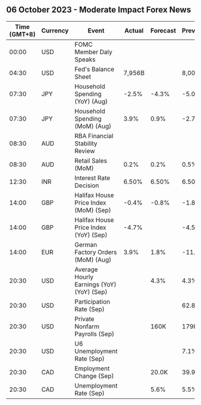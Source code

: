 ## 06 October 2023 - Moderate Impact Forex News

| Time (GMT+8) | Currency | Event | Actual | Forecast | Previous |
|------|----------|-------|--------|----------|----------|
| 00:00 | USD | FOMC Member Daly Speaks |  |  |  |
| 04:30 | USD | Fed's Balance Sheet | 7,956B |  | 8,002B |
| 07:30 | JPY | Household Spending (YoY) (Aug) | -2.5% | -4.3% | -5.0% |
| 07:30 | JPY | Household Spending (MoM) (Aug) | 3.9% | 0.9% | -2.7% |
| 08:30 | AUD | RBA Financial Stability Review |  |  |  |
| 08:30 | AUD | Retail Sales (MoM) | 0.2% | 0.2% | 0.5% |
| 12:30 | INR | Interest Rate Decision | 6.50% | 6.50% | 6.50% |
| 14:00 | GBP | Halifax House Price Index (MoM) (Sep) | -0.4% | -0.8% | -1.8% |
| 14:00 | GBP | Halifax House Price Index (YoY) (Sep) | -4.7% |  | -4.5% |
| 14:00 | EUR | German Factory Orders (MoM) (Aug) | 3.9% | 1.8% | -11.3% |
| 20:30 | USD | Average Hourly Earnings (YoY) (YoY) (Sep) |  | 4.3% | 4.3% |
| 20:30 | USD | Participation Rate (Sep) |  |  | 62.8% |
| 20:30 | USD | Private Nonfarm Payrolls (Sep) |  | 160K | 179K |
| 20:30 | USD | U6 Unemployment Rate (Sep) |  |  | 7.1% |
| 20:30 | CAD | Employment Change (Sep) |  | 20.0K | 39.9K |
| 20:30 | CAD | Unemployment Rate (Sep) |  | 5.6% | 5.5% |
